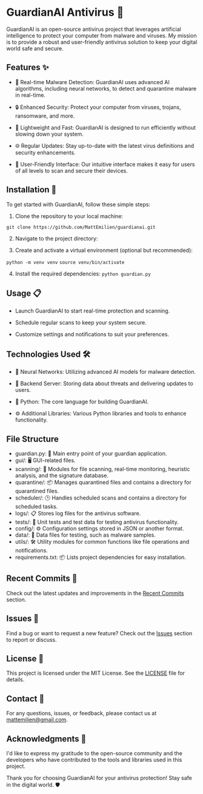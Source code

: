 # GuardianAI Antivirus 🦠

GuardianAI is an open-source antivirus project that leverages artificial intelligence to protect your computer from malware and viruses. My mission is to provide a robust and user-friendly antivirus solution to keep your digital world safe and secure.

## Features ✨

- 🦠 Real-time Malware Detection: GuardianAI uses advanced AI algorithms, including neural networks, to detect and quarantine malware in real-time.

- 🔒 Enhanced Security: Protect your computer from viruses, trojans, ransomware, and more.

- 🚀 Lightweight and Fast: GuardianAI is designed to run efficiently without slowing down your system.

- 🌐 Regular Updates: Stay up-to-date with the latest virus definitions and security enhancements.

- 🌟 User-Friendly Interface: Our intuitive interface makes it easy for users of all levels to scan and secure their devices.

## Installation 🚀

To get started with GuardianAI, follow these simple steps:

1. Clone the repository to your local machine:

`git clone https://github.com/MattEmilien/guardianai.git`

2. Navigate to the project directory:


3. Create and activate a virtual environment (optional but recommended):

`python -m venv venv`
`source venv/bin/activate`

4. Install the required dependencies:
`python guardian.py`

## Usage 📋

- Launch GuardianAI to start real-time protection and scanning.

- Schedule regular scans to keep your system secure.

- Customize settings and notifications to suit your preferences.

## Technologies Used 🛠️

- 🧠 Neural Networks: Utilizing advanced AI models for malware detection.

- 📡 Backend Server: Storing data about threats and delivering updates to users.

- 🐍 Python: The core language for building GuardianAI.

- ⚙️ Additional Libraries: Various Python libraries and tools to enhance functionality.

## File Structure

- guardian.py: 🦠 Main entry point of your guardian application.
- gui/: 🖥️ GUI-related files.
- scanning/: 🧐 Modules for file scanning, real-time monitoring, heuristic analysis, and the signature database.
- quarantine/: 📦 Manages quarantined files and contains a directory for quarantined files.
- scheduler/: 🕒 Handles scheduled scans and contains a directory for scheduled tasks.
- logs/: 📋 Stores log files for the antivirus software.
- tests/: 🧪 Unit tests and test data for testing antivirus functionality.
- config/: ⚙️ Configuration settings stored in JSON or another format.
- data/: 📂 Data files for testing, such as malware samples.
- utils/: 🛠️ Utility modules for common functions like file operations and notifications.
- requirements.txt: 📦 Lists project dependencies for easy installation.


## Recent Commits 📅

Check out the latest updates and improvements in the [Recent Commits](https://github.com/MattEmilien/guardianai/commits/main) section.

## Issues 🐛

Find a bug or want to request a new feature? Check out the [Issues](https://github.com/MattEmilien/guardianai/issues) section to report or discuss.

## License 📝

This project is licensed under the MIT License. See the [LICENSE](LICENSE) file for details.

## Contact 📧

For any questions, issues, or feedback, please contact us at [mattemilien@gmail.com](mailto:mattemilien@gmail.com).

## Acknowledgments 🙏

I'd like to express my gratitude to the open-source community and the developers who have contributed to the tools and libraries used in this project.

Thank you for choosing GuardianAI for your antivirus protection! Stay safe in the digital world. 🛡️


